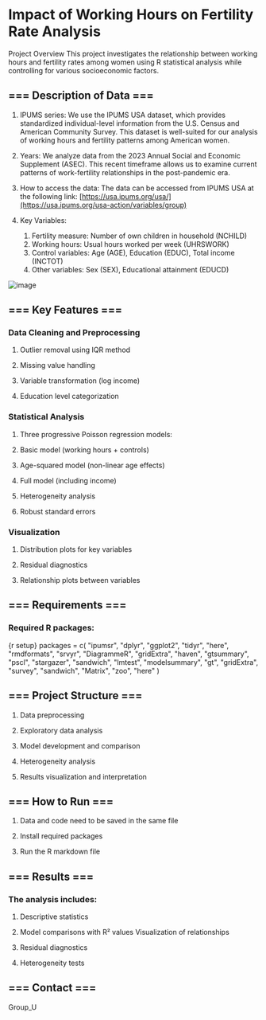 # Impact of Working Hours on Fertility Rate Analysis

Project Overview This project investigates the relationship between working hours and fertility rates among women using R statistical analysis while controlling for various socioeconomic factors.

## === Description of Data ===

1. IPUMS series: We use the IPUMS USA dataset, which provides standardized individual-level information from the U.S. Census and American Community Survey. This dataset is well-suited for our analysis of working hours and fertility patterns among American women.

2. Years: We analyze data from the 2023 Annual Social and Economic Supplement (ASEC). This recent timeframe allows us to examine current patterns of work-fertility relationships in the post-pandemic era.

3. How to access the data: The data can be accessed from IPUMS USA at the following link:
[https://usa.ipums.org/usa/](https://usa.ipums.org/usa-action/variables/group)

3. Key Variables:

    1. Fertility measure: Number of own children in household (NCHILD)
    2. Working hours: Usual hours worked per week (UHRSWORK)
    3. Control variables: Age (AGE), Education (EDUC), Total income (INCTOT)
    4. Other variables: Sex (SEX), Educational attainment (EDUCD)

![image](https://github.com/user-attachments/assets/db297d36-1d34-472a-97be-44aca2939ee7)



## === Key Features ===

### Data Cleaning and Preprocessing

1. Outlier removal using IQR method

2. Missing value handling

3. Variable transformation (log income)

4. Education level categorization

### Statistical Analysis

1. Three progressive Poisson regression models:

2. Basic model (working hours + controls)

3. Age-squared model (non-linear age effects)

4. Full model (including income)

5. Heterogeneity analysis

6. Robust standard errors

### Visualization

1. Distribution plots for key variables

2. Residual diagnostics

3. Relationship plots between variables

## === Requirements ===

### Required R packages:

{r setup}
packages = c(
    "ipumsr", 
    "dplyr", 
    "ggplot2", 
    "tidyr", 
    "here", 
    "rmdformats", 
    "srvyr",
    "DiagrammeR",
    "gridExtra",
    "haven",
    "gtsummary",
    "pscl",
    "stargazer",
    "sandwich",
    "lmtest",
    "modelsummary",
    "gt",
    "gridExtra",
    "survey",
    "sandwich",
    "Matrix",
    "zoo",
    "here"
)


## === Project Structure ===

1. Data preprocessing

2. Exploratory data analysis

3. Model development and comparison

4. Heterogeneity analysis

5. Results visualization and interpretation

## === How to Run ===
1. Data and code need to be saved in the same file

2. Install required packages

3. Run the R markdown file

## === Results ===

### The analysis includes:

1. Descriptive statistics

2. Model comparisons with R² values Visualization of relationships

3. Residual diagnostics

4. Heterogeneity tests

## === Contact ===

Group_U
